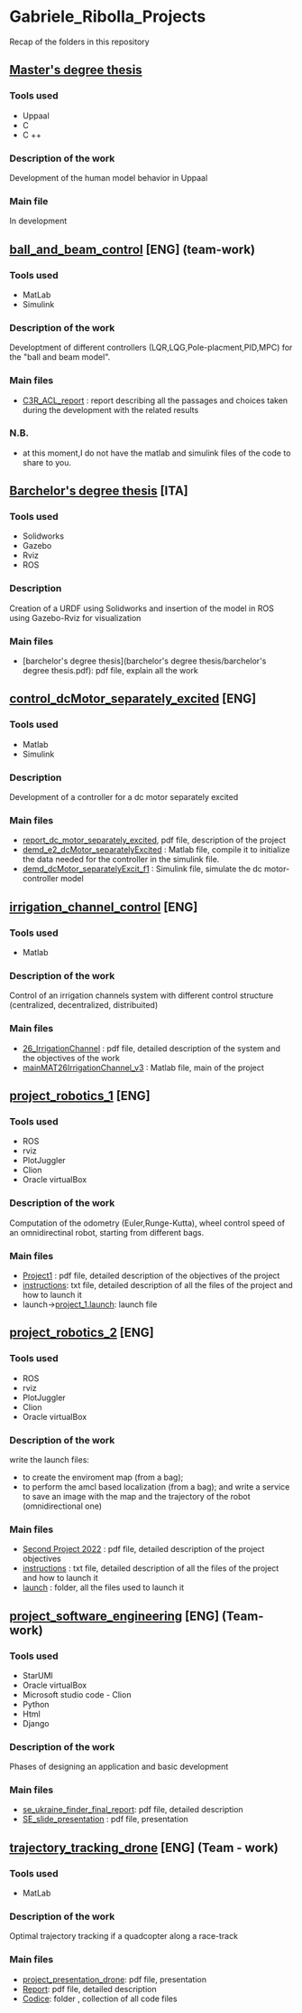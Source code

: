 # Gabriele_Ribolla_Projects
Recap of the folders in this repository
## [Master's degree thesis](Master_degree_thesis)
### Tools used
- Uppaal
- C
- C ++
### Description of the work
Development of the human model behavior in Uppaal 
### Main file
In development
## [ball_and_beam_control](ball_and_beam_control) [ENG] (team-work)
### Tools used
- MatLab
- Simulink
### Description of the work
Developtment of different controllers (LQR,LQG,Pole-placment,PID,MPC) for the "ball and beam model".
### Main files
- [C3R_ACL_report](ball_and_beam_control/C3R_ACL_report.pdf) : report describing all the passages and choices taken during the development with the related results 
### N.B.
- at this moment,I do not have the matlab and simulink files of the code to share to you. 

## [Barchelor's degree thesis](barchelor_degree_thesis) [ITA]
### Tools used
- Solidworks
- Gazebo
- Rviz 
- ROS
### Description
Creation of a URDF using Solidworks and insertion 
of the model in ROS using Gazebo-Rviz for visualization
### Main files
- [barchelor's degree thesis](barchelor's degree thesis/barchelor's degree thesis.pdf): pdf file, explain all the work

## [control_dcMotor_separately_excited](control_dcMotor_separately_excited) [ENG]
### Tools used
- Matlab 
- Simulink
### Description
Development of a controller for a dc motor separately excited
### Main files
- [report_dc_motor_separately_excited](control_dcMotor_separately_excited/report_dc_motor_separately_excited.pdf), pdf file, description of the project
- [demd_e2_dcMotor_separatelyExcited](control_dcMotor_separately_excited/demd_e2_dcMotor_separatelyExcited.m) : Matlab file, compile it to initialize the data needed for the controller in the simulink file.
- [demd_dcMotor_separatelyExcit_f1](control_dcMotor_separately_excited/demd_dcMotor_separatelyExcit_f1.slx) : Simulink file, simulate the dc motor-controller model
## [irrigation_channel_control](irrigation_channel_control) [ENG]
### Tools used
- Matlab 
### Description of the work
Control of an irrigation channels system with different control structure (centralized, decentralized, distribuited)
### Main files
- [26_IrrigationChannel](irrigation_channel_control/26_IrrigationChannel.pdf) : pdf file, detailed description of the system and the  objectives of the work
- [mainMAT26IrrigationChannel_v3](irrigation_channel_control/mainMAT26IrrigationChannel_v3.m) : Matlab file, main of the project

## [project_robotics_1](project_robotics_1) [ENG]
### Tools used
- ROS
- rviz
- PlotJuggler
- Clion
- Oracle virtualBox
### Description of the work
Computation of the odometry (Euler,Runge-Kutta), wheel control speed of an omnidirectinal robot, starting from different bags.
### Main files
- [Project1](project_robotics_1/Project1.pdf) : pdf file, detailed description of the objectives of the project
- [instructions](project_robotics_1/instructions.txt): txt file, detailed description of all the files of the  project and how to launch it
- launch->[project_1.launch](project_robotics_1/launch/project_1.launch): launch file

## [project_robotics_2](project_robotics_2) [ENG]
### Tools used
- ROS
- rviz
- PlotJuggler
- Clion
- Oracle virtualBox
### Description of the work
write the launch files: 
- to create the enviroment map (from a bag);
- to perform the amcl based localization (from a bag);
and write a service to save an image with the map and the trajectory of the robot (omnidirectional one)

### Main files
- [Second Project 2022](project_robotics_2/Second_Project_2022.pdf) : pdf file, detailed description of the project objectives
- [instructions](project_robotics_2/instructions.txt) : txt file, detailed description of all the files of the project and how to launch it
- [launch](project_robotics_2/launch) : folder, all the files used to launch it
## [project_software_engineering](project_software_engineering) [ENG] (Team-work)
### Tools used
- StarUMl
- Oracle virtualBox
- Microsoft studio code - Clion 
- Python
- Html
- Django
### Description of the work
Phases of designing an application and basic development
### Main files
- [se_ukraine_finder_final_report](project_software_engineering/se_ukraine_finder_final_report.pdf): pdf file, detailed description 
- [SE_slide_presentation](project_software_engineering/SE_slide_presentation.pdf) : pdf file, presentation 

## [trajectory_tracking_drone](trajectory_tracking_drone) [ENG] (Team - work)
### Tools used
- MatLab
### Description of the work
Optimal trajectory tracking if a quadcopter along a race-track
### Main files
- [project_presentation_drone](trajectory_tracking_drone/project_presentation_drone.pdf): pdf file, presentation 
- [Report](trajectory_tracking_drone/Report.pdf): pdf file, detailed description 
- [Codice](trajectory_tracking_drone/Codice): folder , collection of all code files 
